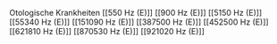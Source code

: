 Otologische Krankheiten
[[550 Hz (E)]]
[[900 Hz (E)]]
[[5150 Hz (E)]]
[[55340 Hz (E)]]
[[151090 Hz (E)]]
[[387500 Hz (E)]]
[[452500 Hz (E)]]
[[621810 Hz (E)]]
[[870530 Hz (E)]]
[[921020 Hz (E)]]